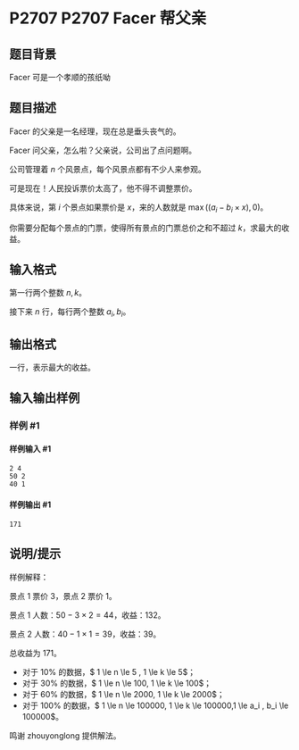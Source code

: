 # P2707 P2707 Facer 帮父亲

## 题目背景

Facer 可是一个孝顺的孩纸呦


## 题目描述

Facer 的父亲是一名经理，现在总是垂头丧气的。

Facer 问父亲，怎么啦？父亲说，公司出了点问题啊。

公司管理着 $n$ 个风景点，每个风景点都有不少人来参观。

可是现在！人民投诉票价太高了，他不得不调整票价。

具体来说，第 $i$ 个景点如果票价是 $x$，来的人数就是 $\max( (a_i - b_i\times x),0 )$。

你需要分配每个景点的门票，使得所有景点的门票总价之和不超过 $k$，求最大的收益。


## 输入格式

第一行两个整数 $n, k$。

接下来 $n$ 行，每行两个整数 $a_i,b_i$。


## 输出格式

一行，表示最大的收益。


## 输入输出样例

### 样例 #1

#### 样例输入 #1

```
2 4
50 2
40 1
```

#### 样例输出 #1

```
171
```

## 说明/提示

样例解释：

景点 $1$ 票价 $3$，景点 $2$ 票价 $1$。

景点 $1$ 人数：$50 - 3\times 2 = 44$，收益：$132$。

景点 $2$ 人数：$40 - 1\times 1 = 39$，收益：$39$。

总收益为 $171$。


- 对于 $10\%$ 的数据，$ 1 \le n \le 5 , 1 \le k \le 5$；
- 对于 $30\%$ 的数据，$ 1 \le n \le 100, 1 \le k \le 100$；
- 对于 $60\%$ 的数据，$ 1 \le n \le 2000, 1 \le k \le 2000$；
- 对于 $100\%$ 的数据，$ 1 \le n \le 100000, 1 \le k \le 100000,1 \le a_i , b_i \le 100000$。


鸣谢 zhouyonglong 提供解法。
